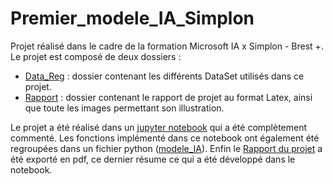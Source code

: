 # Premier_modele_IA_Simplon

Projet réalisé dans le cadre de la formation Microsoft IA x Simplon - Brest +. Le projet est composé de deux dossiers :

- [Data_Reg](https://github.com/CassiaFa/Premier_modele_IA_Simplon/tree/main/Data_Reg) : dossier contenant les différents DataSet utilisés dans ce projet.
- [Rapport](https://github.com/CassiaFa/Premier_modele_IA_Simplon/tree/main/Rapport) : dossier contenant le rapport de projet au format Latex, ainsi que toute les images permettant son illustration.

Le projet a été réalisé dans un [jupyter notebook](https://github.com/CassiaFa/Premier_modele_IA_Simplon/blob/main/Premier_model_IA.ipynb) qui a été complètement commenté. Les fonctions implémenté dans ce notebook ont également été regroupées dans un fichier python ([modele_IA](https://github.com/CassiaFa/Premier_modele_IA_Simplon/blob/main/modele_IA.py)). Enfin le [Rapport du projet](https://github.com/CassiaFa/Premier_modele_IA_Simplon/blob/main/Rapport_projet.pdf) a été exporté en pdf, ce dernier résume ce qui a été développé dans le notebook.